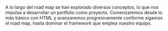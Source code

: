 A lo largo del road map se han explorado diversos conceptos, lo que nos impulsa a desarrollar un portfolio como proyecto. Comenzaremos desde lo más básico con HTML y avanzaremos progresivamente conforme sigamos el road map, hasta dominar el framework que emplea vuestro equipo.